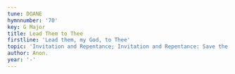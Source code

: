 ```yaml
---
tune: DOANE
hymnnumber: '70'
key: G Major
title: Lead Them to Thee
firstline: 'Lead them, my God, to Thee'
topic: 'Invitation and Repentance; Invitation and Repentance: Save the Children'
author: Anon.
year: '-'
---
```

